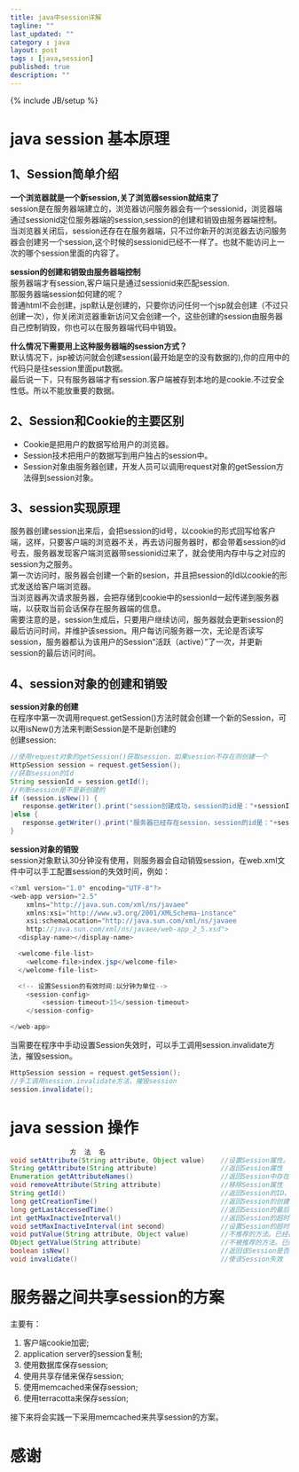 ```yaml
---
title: java中session详解
tagline: ""
last_updated: ""
category : java
layout: post
tags : [java,session]
published: true
description: ""
---
```

{% include JB/setup %}

# java session 基本原理  

## 1、Session简单介绍  

**一个浏览器就是一个新session,关了浏览器session就结束了**  
session是在服务器端建立的，浏览器访问服务器会有一个sessionid，浏览器端通过sessionid定位服务器端的session,session的创建和销毁由服务器端控制。  
当浏览器关闭后，session还存在在服务器端，只不过你新开的浏览器去访问服务器会创建另一个session,这个时候的sessionid已经不一样了。也就不能访问上一次的哪个session里面的内容了。  

**session的创建和销毁由服务器端控制**  
服务器端才有session,客户端只是通过sessionid来匹配session.  
那服务器端session如何建的呢？  
普通html不会创建，jsp默认是创建的，只要你访问任何一个jsp就会创建（不过只创建一次），你关闭浏览器重新访问又会创建一个，这些创建的session由服务器自己控制销毁，你也可以在服务器端代码中销毁。  

**什么情况下需要用上这种服务器端的session方式？**  
默认情况下，jsp被访问就会创建session(最开始是空的没有数据的),你的应用中的代码只是往session里面put数据。  
最后说一下，只有服务器端才有session.客户端被存到本地的是cookie.不过安全性低。所以不能放重要的数据。

## 2、Session和Cookie的主要区别  

* Cookie是把用户的数据写给用户的浏览器。
* Session技术把用户的数据写到用户独占的session中。
* Session对象由服务器创建，开发人员可以调用request对象的getSession方法得到session对象。

## 3、session实现原理  

服务器创建session出来后，会把session的id号，以cookie的形式回写给客户端，这样，只要客户端的浏览器不关，再去访问服务器时，都会带着session的id号去，服务器发现客户端浏览器带sessionid过来了，就会使用内存中与之对应的session为之服务。  
第一次访问时，服务器会创建一个新的sesion，并且把session的Id以cookie的形式发送给客户端浏览器。  
当浏览器再次请求服务器，会把存储到cookie中的sessionId一起传递到服务器端，以获取当前会话保存在服务器端的信息。  
需要注意的是，session生成后，只要用户继续访问，服务器就会更新session的最后访问时间，并维护该session。用户每访问服务器一次，无论是否读写session，服务器都认为该用户的Session“活跃（active）”了一次，并更新session的最后访问时间。  

## 4、session对象的创建和销毁  

**session对象的创建**  
在程序中第一次调用request.getSession()方法时就会创建一个新的Session，可以用isNew()方法来判断Session是不是新创建的  
创建session:  

```java
//使用request对象的getSession()获取session，如果session不存在则创建一个
HttpSession session = request.getSession();
//获取session的Id
String sessionId = session.getId();
//判断session是不是新创建的
if (session.isNew()) {
   response.getWriter().print("session创建成功，session的id是："+sessionId);
}else {
   response.getWriter().print("服务器已经存在session，session的id是："+sessionId);
}
```

**session对象的销毁**  
session对象默认30分钟没有使用，则服务器会自动销毁session，在web.xml文件中可以手工配置session的失效时间，例如：  

```java
<?xml version="1.0" encoding="UTF-8"?>
<web-app version="2.5"
    xmlns="http://java.sun.com/xml/ns/javaee"
    xmlns:xsi="http://www.w3.org/2001/XMLSchema-instance"
    xsi:schemaLocation="http://java.sun.com/xml/ns/javaee
    http://java.sun.com/xml/ns/javaee/web-app_2_5.xsd">
  <display-name></display-name>

  <welcome-file-list>
    <welcome-file>index.jsp</welcome-file>
  </welcome-file-list>

  <!-- 设置Session的有效时间:以分钟为单位-->
    <session-config>
        <session-timeout>15</session-timeout>
    </session-config>

</web-app>
```

当需要在程序中手动设置Session失效时，可以手工调用session.invalidate方法，摧毁session。  

```java
HttpSession session = request.getSession();
//手工调用session.invalidate方法，摧毁session
session.invalidate();
```

# java session 操作  

```java
               方  法  名                                                         描    述
void setAttribute(String attribute, Object value)    //设置Session属性。value参数可以为任何Java Object。通常为Java Bean。value信息不宜过大
String getAttribute(String attribute)                //返回Session属性
Enumeration getAttributeNames()                      //返回Session中存在的属性名
void removeAttribute(String attribute)               //移除Session属性
String getId()                                       //返回Session的ID。该ID由服务器自动创建，不会重复
long getCreationTime()                               //返回Session的创建日期。返回类型为long，常被转化为Date类型，例如：Date createTime = new Date(session.get CreationTime())
long getLastAccessedTime()                           //返回Session的最后活跃时间。返回类型为long
int getMaxInactiveInterval()                         //返回Session的超时时间。单位为秒。超过该时间没有访问，服务器认为该Session失效
void setMaxInactiveInterval(int second)              //设置Session的超时时间。单位为秒
void putValue(String attribute, Object value)        //不推荐的方法。已经被setAttribute(String attribute, Object Value)替代
Object getValue(String attribute)                    //不被推荐的方法。已经被getAttribute(String attr)替代
boolean isNew()                                      //返回该Session是否是新创建的
void invalidate()                                    //使该Session失效
```

# 服务器之间共享session的方案  

主要有：  
1. 客户端cookie加密;  
2. application server的session复制;  
3. 使用数据库保存session;  
4. 使用共享存储来保存session;  
5. 使用memcached来保存session;  
6. 使用terracotta来保存session;  

接下来将会实践一下采用memcached来共享session的方案。

# 感谢
